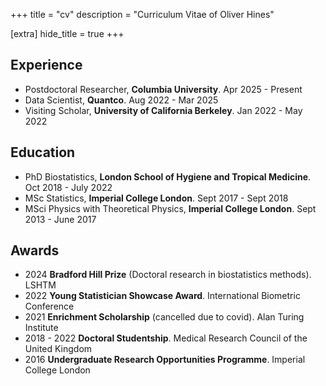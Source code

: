 +++
title = "cv"
description = "Curriculum Vitae of Oliver Hines"

[extra]
hide_title = true
+++

## Experience

- Postdoctoral Researcher, **Columbia University**. Apr 2025 - Present
- Data Scientist, **Quantco**. Aug 2022 - Mar 2025
- Visiting Scholar, **University of California Berkeley**. Jan 2022 - May 2022

## Education

- PhD Biostatistics, **London School of Hygiene and Tropical Medicine**. Oct 2018 - July 2022
- MSc Statistics, **Imperial College London**. Sept 2017 - Sept 2018
- MSci Physics with Theoretical Physics, **Imperial College London**. Sept 2013 - June 2017

## Awards

- 2024 **Bradford Hill Prize** (Doctoral research in biostatistics methods). LSHTM
- 2022 **Young Statistician Showcase Award**. International Biometric Conference
- 2021 **Enrichment Scholarship** (cancelled due to covid). Alan Turing Institute
- 2018 - 2022 **Doctoral Studentship**. Medical Research Council of the United Kingdom
- 2016 **Undergraduate Research Opportunities Programme**. Imperial College London
